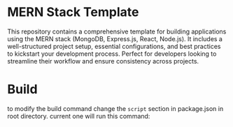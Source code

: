 # MERN Stack Template

This repository contains a comprehensive template for building applications using the MERN stack (MongoDB, Express.js, React, Node.js). It includes a well-structured project setup, essential configurations, and best practices to kickstart your development process. Perfect for developers looking to streamline their workflow and ensure consistency across projects.

# Build
to modify the build command change the `script` section in package.json in root directory. current one will run this command:
```bash

```
